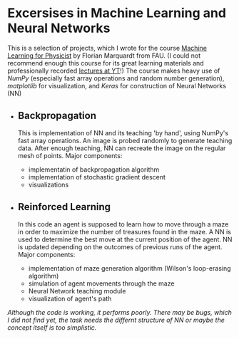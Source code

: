 # Excersises in Machine Learning and Neural Networks

This is a selection of projects, which I wrote for the course [Machine Learning for Physicist](https://pad.gwdg.de/s/Machine_Learning_For_Physicists_2021) by Florian Marquardt from FAU. (I could not recommend enough this course for its great learning materials and professionally recorded [lectures at YT](https://www.youtube.com/watch?v=qMp3s7D_8Xw&list=PLemsnf33Vij4eFWwtoQCrt9AHjLe3uo9_)!) The course makes heavy use of _NumPy_ (especially fast array operations and random number generation), _matplotlib_ for visualization, and _Keras_ for construction of Neural Networks (NN)

* ## Backpropagation
  This is implementation of NN and its teaching 'by hand', using NumPy's fast array operations. An image is probed randomly to generate teaching data. After enough teaching, NN can recreate the image on the regular mesh of points. Major components: 
  * implementatin of backpropagation algorithm
  * implementation of stochastic gradient descent
  * visualizations

* ## Reinforced Learning
  In this code an agent is supposed to learn how to move through a maze in order to maximize the number of treasures found in the maze. A NN is used to determine the best move at the current position of the agent. NN is updated depending on the outcomes of previous runs of the agent. Major components:
  * implementation of maze generation algorithm (Wilson's loop-erasing algorithm)
  * simulation of agent movements through the maze
  * Neural Network teaching module
  * visualization of agent's path
    
_Although the code is working, it performs poorly. There may be bugs, which I did not find yet, the task needs the differnt structure of NN or maybe the concept itself is too simplistic._
  
